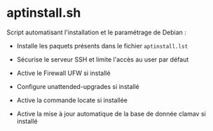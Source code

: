 # aptinstall.sh

Script automatisant l'installation et le paramétrage de Debian :

- Installe les paquets présents dans le fichier `aptinstall.lst`

- Sécurise le serveur SSH et limite l'accès au user par défaut

- Active le Firewall UFW si installé

- Configure unattended-upgrades si installé

- Active la commande locate si installée

- Active la mise à jour automatique de la base de donnée clamav si installé
